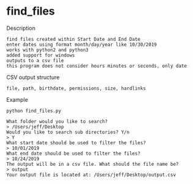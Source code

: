 # find_files

Description

    find files created within Start Date and End Date
    enter dates using format month/day/year like 10/30/2019
    works with python2 and python3
    added support for windows
    outputs to a csv file
    this program does not consider hours minutes or seconds, only date

CSV output structure

    file, path, birthdate, permissions, size, hardlinks

Example

    python find_files.py
    
    What folder would you like to search?
    > /Users/jeff/Desktop
    Would you like to search sub directories? Y/n
    > Y
    What start date should be used to filter the files?
    > 10/01/2019
    What end date should be used to filter the files?
    > 10/24/2019
    The output will be in a csv file. What should the file name be?
    > output
    Your output file is located at: /Users/jeff/Desktop/output.csv

